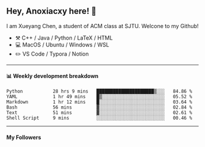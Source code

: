 <!--
**Anoxiacxy/Anoxiacxy** is a ✨ _special_ ✨ repository because its `README.md` (this file) appears on your GitHub profile.

Here are some ideas to get you started:

- 🔭 I’m currently working on ...
- 🌱 I’m currently learning ...
- 👯 I’m looking to collaborate on ...
- 🤔 I’m looking for help with ...
- 💬 Ask me about ...
- 📫 How to reach me: ...
- 😄 Pronouns: ...
- ⚡ Fun fact: ...
-->

## Hey, Anoxiacxy here! :wave:

I am Xueyang Chen, a student of ACM class at SJTU. Welcone to my Github!

-   :hammer_and_pick: C++ / Java / Python / LaTeX / HTML
-   :computer: MacOS / Ubuntu / Windows / WSL
-   :pencil2: VS Code / Typora / Notion



<!--
#### :sparkles: My followers
-->

<!--START_SECTION:top-followers-->
<!--END_SECTION:top-followers-->

---

#### :bar_chart: Weekly development breakdown

<!--START_SECTION:waka-->

```text
Python           28 hrs 9 mins   █████████████████████▒░░░   84.86 %
YAML             1 hr 49 mins    █▒░░░░░░░░░░░░░░░░░░░░░░░   05.52 %
Markdown         1 hr 12 mins    █░░░░░░░░░░░░░░░░░░░░░░░░   03.64 %
Bash             56 mins         ▓░░░░░░░░░░░░░░░░░░░░░░░░   02.84 %
Text             51 mins         ▓░░░░░░░░░░░░░░░░░░░░░░░░   02.61 %
Shell Script     9 mins          ░░░░░░░░░░░░░░░░░░░░░░░░░   00.46 %
```

<!--END_SECTION:waka-->

---

#### My Followers
<!--START_SECTION:top-followers-->
<!--END_SECTION:top-followers-->

